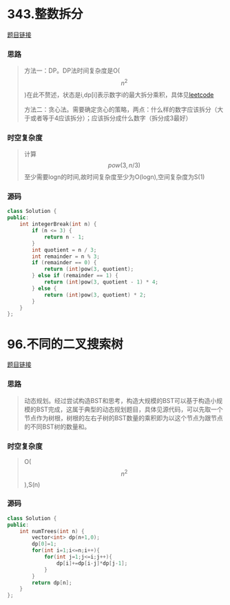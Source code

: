 # 343.整数拆分

[题目链接](https://leetcode.cn/problems/integer-break/description/)

### 思路

> 方法一：DP。DP法时间复杂度是O($$n^2$$)在此不赘述，状态是i,dp[i]表示数字i的最大拆分乘积，具体见[leetcode](https://leetcode.cn/problems/integer-break/solutions/352875/zheng-shu-chai-fen-by-leetcode-solution/)
>
> 方法二：贪心法。需要确定贪心的策略，两点：什么样的数字应该拆分（大于或者等于4应该拆分）；应该拆分成什么数字（拆分成3最好）

### 时空复杂度

> 计算$$pow(3,n/3)$$至少需要logn的时间,故时间复杂度至少为O(logn),空间复杂度为S(1)

### 源码

```C++
class Solution {
public:
    int integerBreak(int n) {
        if (n <= 3) {
            return n - 1;
        }
        int quotient = n / 3;
        int remainder = n % 3;
        if (remainder == 0) {
            return (int)pow(3, quotient);
        } else if (remainder == 1) {
            return (int)pow(3, quotient - 1) * 4;
        } else {
            return (int)pow(3, quotient) * 2;
        }
    }
};
```

# 96.不同的二叉搜索树

[题目链接](https://leetcode.cn/problems/unique-binary-search-trees/description/)

### 思路

> 动态规划。经过尝试构造BST和思考，构造大规模的BST可以基于构造小规模的BST完成，这属于典型的动态规划题目，具体见源代码，可以先取一个节点作为树根，树根的左右子树的BST数量的乘积即为以这个节点为跟节点的不同BST树的数量和。

### 时空复杂度

> O($$n^2$$),S(n)

### 源码

```C++
class Solution {
public:
    int numTrees(int n) {
        vector<int> dp(n+1,0);
        dp[0]=1;
        for(int i=1;i<=n;i++){
            for(int j=1;j<=i;j++){
                dp[i]+=dp[i-j]*dp[j-1];
            }
        }
        return dp[n];
    }
};
```

